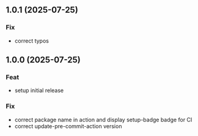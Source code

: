 ## 1.0.1 (2025-07-25)

### Fix

- correct typos

## 1.0.0 (2025-07-25)

### Feat

- setup initial release

### Fix

- correct package name in action and display setup-badge badge for CI
- correct update-pre-commit-action version
